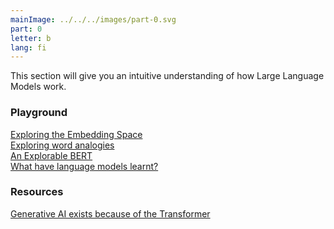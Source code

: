 ```yaml
---
mainImage: ../../../images/part-0.svg
part: 0
letter: b
lang: fi
---
```


<div class="content">

This section will give you an intuitive understanding of how Large Language Models work.

### Playground
[Exploring the Embedding Space](https://projector.tensorflow.org/)<br>
[Exploring word analogies](https://lamyiowce.github.io/word2viz/)<br>
[An Explorable BERT](https://huggingface.co/spaces/exbert-project/exbert)<br>
[What have language models learnt?](https://pair.withgoogle.com/explorables/fill-in-the-blank/)<br>


### Resources
[Generative AI exists because of the Transformer](https://ig.ft.com/generative-ai/)<br>

</div>
